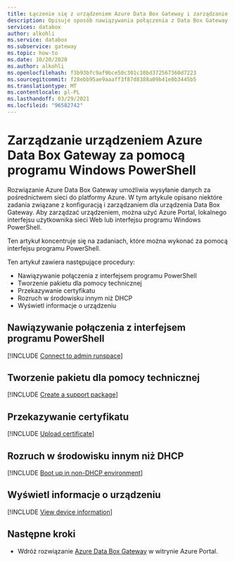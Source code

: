 ```yaml
---
title: Łączenie się z urządzeniem Azure Data Box Gateway i zarządzanie nim za pomocą programu Windows PowerShell
description: Opisuje sposób nawiązywania połączenia z Data Box Gateway i zarządzania nim za pomocą interfejsu programu Windows PowerShell.
services: databox
author: alkohli
ms.service: databox
ms.subservice: gateway
ms.topic: how-to
ms.date: 10/20/2020
ms.author: alkohli
ms.openlocfilehash: f3b93bfc9af9bce50c301c10bd372567360d7223
ms.sourcegitcommit: f28ebb95ae9aaaff3f87d8388a09b41e0b3445b5
ms.translationtype: MT
ms.contentlocale: pl-PL
ms.lasthandoff: 03/29/2021
ms.locfileid: "96582742"
---
```

# <a name="manage-an-azure-data-box-gateway-device-via-windows-powershell"></a>Zarządzanie urządzeniem Azure Data Box Gateway za pomocą programu Windows PowerShell

Rozwiązanie Azure Data Box Gateway umożliwia wysyłanie danych za pośrednictwem sieci do platformy Azure. W tym artykule opisano niektóre zadania związane z konfiguracją i zarządzaniem dla urządzenia Data Box Gateway. Aby zarządzać urządzeniem, można użyć Azure Portal, lokalnego interfejsu użytkownika sieci Web lub interfejsu programu Windows PowerShell.

Ten artykuł koncentruje się na zadaniach, które można wykonać za pomocą interfejsu programu PowerShell.

Ten artykuł zawiera następujące procedury:

- Nawiązywanie połączenia z interfejsem programu PowerShell
- Tworzenie pakietu dla pomocy technicznej
- Przekazywanie certyfikatu
- Rozruch w środowisku innym niż DHCP
- Wyświetl informacje o urządzeniu

## <a name="connect-to-the-powershell-interface"></a>Nawiązywanie połączenia z interfejsem programu PowerShell

[!INCLUDE [Connect to admin runspace](../../includes/data-box-gateway-connect-minishell.md)]

## <a name="create-a-support-package"></a>Tworzenie pakietu dla pomocy technicznej

[!INCLUDE [Create a support package](../../includes/data-box-gateway-create-support-package.md)]

## <a name="upload-certificate"></a>Przekazywanie certyfikatu

[!INCLUDE [Upload certificate](../../includes/data-box-gateway-upload-certificate.md)]

## <a name="boot-up-in-non-dhcp-environment"></a>Rozruch w środowisku innym niż DHCP

[!INCLUDE [Boot up in non-DHCP environment](../../includes/data-box-gateway-boot-non-dhcp.md)]

## <a name="view-device-information"></a>Wyświetl informacje o urządzeniu

[!INCLUDE [View device information](../../includes/data-box-gateway-view-device-info.md)]

## <a name="next-steps"></a>Następne kroki

- Wdróż rozwiązanie [Azure Data Box Gateway](data-box-gateway-deploy-prep.md) w witrynie Azure Portal.
